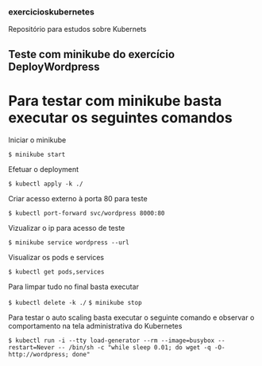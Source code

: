 ### exercicioskubernetes
Repositório para estudos sobre Kubernets

## Teste com minikube do exercício DeployWordpress

# Para testar com minikube basta executar os seguintes comandos

Iniciar o minikube

`$ minikube start`

Efetuar o deployment

`$ kubectl apply -k ./`

Criar acesso externo à porta 80 para teste

`$ kubectl port-forward svc/wordpress 8000:80`

Vizualizar o ip para acesso de teste

`$ minikube service wordpress --url`

Visualizar os pods e services

`$ kubectl get pods,services`

Para limpar tudo no final basta executar

`$ kubectl delete -k ./`
`$ minikube stop`

Para testar o auto scaling basta executar o seguinte comando e observar o comportamento na tela administrativa do Kubernetes

`$ kubectl run -i --tty load-generator --rm --image=busybox --restart=Never -- /bin/sh -c "while sleep 0.01; do wget -q -O- http://wordpress; done"`
